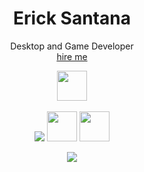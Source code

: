 <!--
**Flexeey/Flexeey** is a ✨ _special_ ✨ repository because its `README.md` (this file) appears on your GitHub profile.

Here are some ideas to get you started:

- 🔭 I’m currently working on ...
- 🌱 I’m currently learning ...
- 👯 I’m looking to collaborate on ...
- 🤔 I’m looking for help with ...
- 💬 Ask me about ...
- 📫 How to reach me: ...
- 😄 Pronouns: ...
- ⚡ Fun fact: ...
-->
<h1 align="center">Erick Santana</h1>
<p align="center">Desktop and Game Developer
<br><a href="mailto:ericksantana.contact@gmail.com" align="center">hire me</a></p>
<p align="center">
  <img src="https://img.icons8.com/external-tal-revivo-shadow-tal-revivo/96/000000/external-lua-is-a-lightweight-multi-paradigm-programming-language-logo-shadow-tal-revivo.png" height="48" />
  <br><br>
  <img src="https://img.icons8.com/color/48/000000/visual-studio-code-2019.png"/>
  <img src="https://img.icons8.com/color/48/000000/brave-web-browser.png" height="48" />
  <img src="https://img.icons8.com/color/48/000000/windows-10.png" height="48" />
</p>


<p align="center">
  <img src="https://github-readme-stats.vercel.app/api?username=Flexeey&theme=radical&count_private=true"/>
</p>
